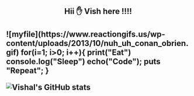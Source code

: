  <h2 align="center"> Hii ✋ Vish here !!!! <h2>
![myfile](https://www.reactiongifs.us/wp-content/uploads/2013/10/nuh_uh_conan_obrien.gif)
     for(i=1; i>0; i++){
        print("Eat")
        console.log("Sleep")
        echo("Code");
        puts "Repeat";
    }
 
![Vishal's GitHub stats](https://github-readme-stats.vercel.app/api?username=vishalrathore05&show_icons=true&theme=radical)

            
 
  
 
 
